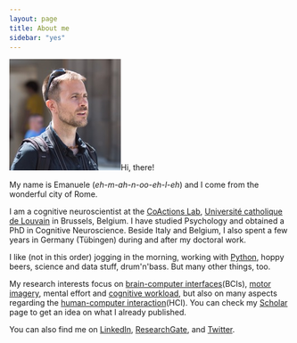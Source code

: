 ```yaml
---
layout: page
title: About me
sidebar: "yes"
---
```



<img itemprop="image" class="img-rounded" src="/assets/img/blog-author.jpg" alt="Emanuele Pasqualotto">Hi, there!

My name is Emanuele (*eh-m-ah-n-oo-eh-l-eh*) and I come from the wonderful city of Rome.

I am a cognitive neuroscientist at the [CoActions Lab][coactions], [Université catholique de Louvain][ucl] in Brussels, Belgium. I have studied Psychology and obtained a PhD in Cognitive Neuroscience. Beside Italy and Belgium, I also spent a few years in Germany (Tübingen) during and after my doctoral work.

I like (not in this order) jogging in the morning, working with [Python][python], hoppy beers, science and data stuff, drum'n'bass. But many other things, too.

My research interests focus on [brain-computer interfaces][bci](BCIs), [motor imagery][imagery], mental effort and [cognitive workload][workload], but also on many aspects regarding the [human-computer interaction][hci](HCI). You can check my [Scholar][googlescholar] page to get an idea on what I already published.

 You can also find me on [LinkedIn][linkedin], [ResearchGate][ReGa], and [Twitter][twitter].


[ucl]: http://www.uclouvain.be/
[coactions]: http://www.coactionslab.com/
[python]: https://www.python.org/
[googlescholar]: https://scholar.google.com/citations?user=hOvHd5QAAAAJ
[bci]:https://en.wikipedia.org/wiki/Brain%E2%80%93computer_interface
[imagery]: https://en.wikipedia.org/wiki/Motor_imagery
[workload]:https://en.wikipedia.org/wiki/Cognitive_load
[hci]:https://en.wikipedia.org/wiki/Human%E2%80%93computer_interaction
[linkedin]:http://be.linkedin.com/in/emanuelepasqualotto
[twitter]:https://twitter.com/plotxy
[ReGa]:https://www.researchgate.net/profile/Emanuele_Pasqualotto
